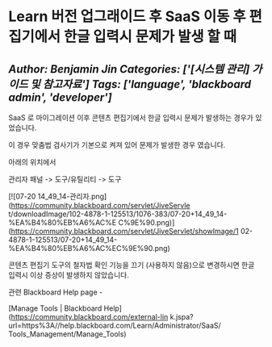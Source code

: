 # Learn 버전 업그래이드 후 SaaS 이동 후 편집기에서 한글 입력시 문제가 발생 할 때
*Author: Benjamin Jin*
*Categories: ['[시스템 관리] 가이드 및 참고자료']*
*Tags: ['language', 'blackboard admin', 'developer']*
---
SaaS 로 마이그레이션 이후 콘텐츠 편집기에서 한글 입력시 문제가 발생하는 경우가 있었습니다.

이 경우 맞춤법 검사기가 기본으로 켜져 있어 문제가 발생한 경우 였습니다.

아래의 위치에서

관리자 패널 -> 도구/유틸리티 -> 도구

[![07-20 14_49_14-관리자.png](https://community.blackboard.com/servlet/JiveServle
t/downloadImage/102-4878-1-125513/1076-383/07-20+14_49_14-%EA%B4%80%EB%A6%AC%E
C%9E%90.png)](https://community.blackboard.com/servlet/JiveServlet/showImage/1
02-4878-1-125513/07-20+14_49_14-%EA%B4%80%EB%A6%AC%EC%9E%90.png)

콘텐츠 편집기 도구의 철자법 확인 기능을 끄기 (사용하지 않음)으로 변경하시면 한글 입력시 이상 증상이 발생하지 않았습니다.

관련 Blackboard Help page -

[Manage Tools | Blackboard Help](https://community.blackboard.com/external-lin
k.jspa?url=https%3A//help.blackboard.com/Learn/Administrator/SaaS/
Tools_Management/Manage_Tools)

